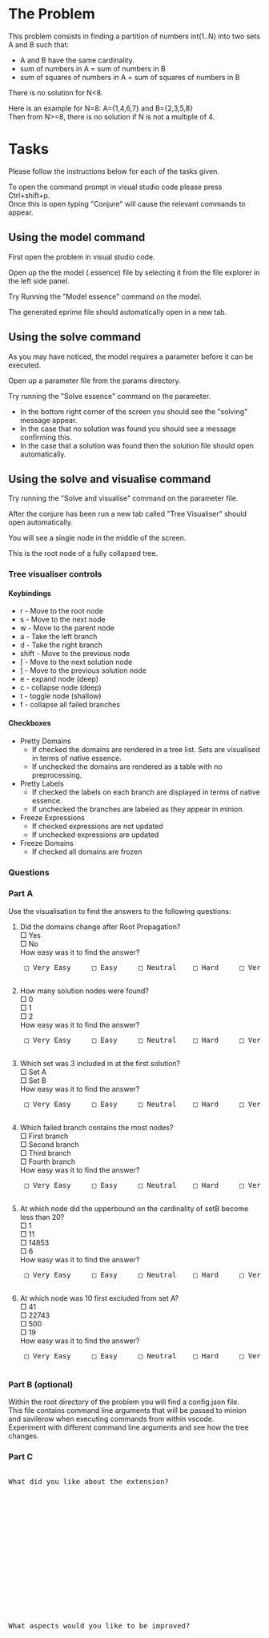 # The Problem
This problem consists in finding a partition of numbers int(1..N) into two sets A and B such that:

* A and B have the same cardinality.  
* sum of numbers in A = sum of numbers in B  
* sum of squares of numbers in A = sum of squares of numbers in B  

There is no solution for N<8.  

Here is an example for N=8: A={1,4,6,7} and B={2,3,5,8}  
Then from N>=8, there is no solution if N is not a multiple of 4.  


# Tasks

Please follow the instructions below for each of the tasks given.

To open the command prompt in visual studio code please press Ctrl+shift+p.  
Once this is open typing "Conjure" will cause the relevant commands to appear. 

## Using the model command

First open the problem in visual studio code.  

Open up the the model (.essence) file by selecting it from the file explorer in the left side panel. 

Try Running the "Model essence" command on the model. 

The generated eprime file should automatically open in a new tab.


## Using the solve command

As you may have noticed, the model requires a parameter before it can be executed.

Open up a parameter file from the params directory.

Try running the "Solve essence" command on the parameter. 

* In the bottom right corner of the screen you should see the "solving" message appear. 
* In the case that no solution was found you should see a message confirming this. 
* In the case that a solution was found then the solution file should open automatically. 

## Using the solve and visualise command

Try running the "Solve and visualise" command on the parameter file. 

After the conjure has been run a new tab called "Tree Visualiser" should open automatically. 

You will see a single node in the middle of the screen.  

This is the root node of a fully collapsed tree. 

 ### Tree visualiser controls

#### Keybindings

* r - Move to the root node 
* s - Move to the next node 
* w - Move to the parent node 
* a - Take the left branch 
* d - Take the right branch 
* shift - Move to the previous node 
* [ - Move to the next solution node 
* ] - Move to the previous solution node 
* e - expand node (deep) 
* c - collapse node (deep) 
* t - toggle node (shallow) 
* f - collapse all failed branches 

#### Checkboxes
* Pretty Domains  
	* If checked the domains are rendered in a tree list. Sets are visualised in terms of native essence.
	* If unchecked the domains are rendered as a table with no preprocessing.
* Pretty Labels
	* If checked the labels on each branch are displayed in terms of native essence.
	* If unchecked the branches are labeled as they appear in minion.
* Freeze Expressions
	* If checked expressions are not updated
	* If unchecked expressions are updated
* Freeze Domains
	* If checked all domains are frozen

### Questions

### Part A

Use the visualisation to find the answers to the following questions: 

1. Did the domains change after Root Propagation?  
□ Yes  
□ No  
	How easy was it to find the answer?  
	<pre>
	□ Very Easy     □ Easy     □ Neutral 	□ Hard	   □ Very Hard
	</pre>





2. How many solution nodes were found?   
□ 0   
□ 1   
□ 2   
	How easy was it to find the answer?  
	<pre>
	□ Very Easy     □ Easy     □ Neutral 	□ Hard	   □ Very Hard
	</pre>

3. Which set was 3 included in at the first solution?  
□ Set A  
□ Set B  
	How easy was it to find the answer?  
	<pre>
	□ Very Easy     □ Easy     □ Neutral 	□ Hard	   □ Very Hard
	</pre>


4. Which failed branch contains the most nodes?   
□ First branch  
□ Second branch   
□ Third branch   
□ Fourth branch   
	How easy was it to find the answer?  
	<pre>
	□ Very Easy     □ Easy     □ Neutral 	□ Hard	   □ Very Hard
	</pre>

5. At which node did the upperbound on the cardinality of setB become less than 20?  
□ 1  
□ 11  
□ 14853  
□ 6  
	How easy was it to find the answer?  
	<pre>
	□ Very Easy     □ Easy     □ Neutral 	□ Hard	   □ Very Hard
	</pre>


6. At which node was 10 first excluded from set A?   
□ 41  
□ 22743  
□ 500  
□ 19  
	How easy was it to find the answer?  
	<pre>
	□ Very Easy     □ Easy     □ Neutral 	□ Hard	   □ Very Hard
	</pre>


### Part B (optional)
Within the root directory of the problem you will find a config.json file.  
This file contains command line arguments that will be passed to minion and savilerow when executing commands from within vscode.  
Experiment with different command line arguments and see how the tree changes.

### Part C 

<pre>

What did you like about the extension?

















What aspects would you like to be improved?






















</pre>